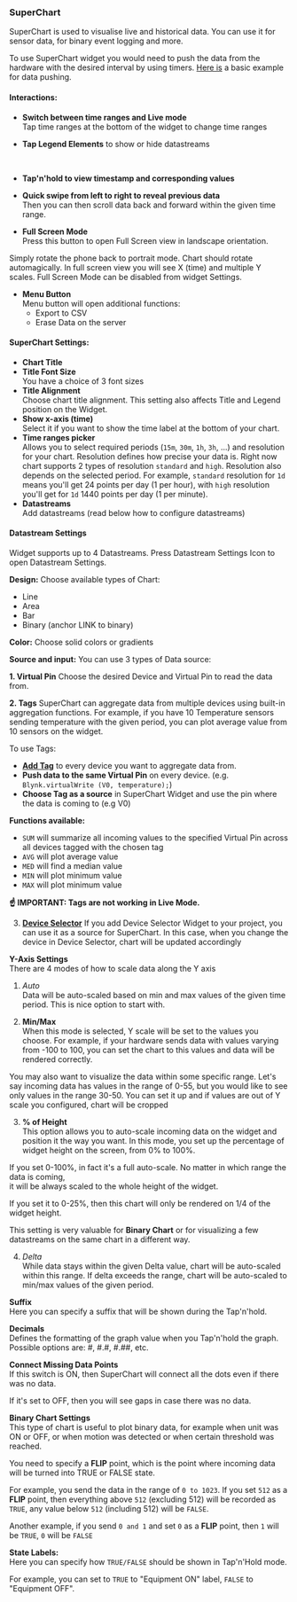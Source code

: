 
### SuperChart

SuperChart is used to visualise live and historical data. You can use it for sensor data, for binary event logging and more.

To use SuperChart widget you would need to push the data from the hardware with the desired interval by using timers.
[Here is](https://examples.blynk.cc/?board=ESP8266&shield=ESP8266%20WiFi&example=GettingStarted%2FPushData) a basic example for data pushing.

#### Interactions:
- **Switch between time ranges and Live mode**
</br>Tap time ranges at the bottom of the widget to change time ranges

- **Tap Legend Elements** to show or hide datastreams
</br>

- **Tap'n'hold to view timestamp and corresponding values**

- **Quick swipe from left to right to reveal previous data**</br>
Then you can then scroll data back and forward within the given time range.

- **Full Screen Mode**</br>
Press this button to open Full Screen view in landscape orientation.

Simply rotate the phone back to portrait mode. Chart should rotate automagically. 
In full screen view you will see X (time) and multiple Y scales. 
Full Screen Mode can be disabled from widget Settings.

- **Menu Button**</br>
Menu button will open additional functions:
	- Export to CSV
	- Erase Data on the server 

#### SuperChart Settings:
- **Chart Title**
- **Title Font Size**</br>
You have a choice of 3 font sizes
- **Title Alignment**</br>
Choose chart title alignment. This setting also affects Title and Legend position on the Widget.
- **Show x-axis (time)**</br>
Select it if you want to show the time label at the bottom of your chart.
- **Time ranges picker**</br>
Allows you to select required periods (`15m`, `30m`, `1h`, `3h`, ...) and resolution for your chart. Resolution
defines how precise your data is. Right now chart supports 2 types of resolution `standard` and `high`. Resolution also
depends on the selected period. For example, `standard` resolution for `1d` means you'll get 24 points per day (1 per hour),
with `high` resolution you'll get for `1d` 1440 points per day (1 per minute).
- **Datastreams**</br>
Add datastreams (read below how to configure datastreams)

#### Datastream Settings

Widget supports up to 4 Datastreams. 
Press Datastream Settings Icon to open Datastream Settings.


**Design:**
Choose available types of Chart:

- Line
- Area
- Bar
- Binary (anchor LINK to binary)

**Color:**
Choose solid colors or gradients

**Source and input:**
You can use 3 types of Data source: 

**1. Virtual Pin**
Choose the desired Device and Virtual Pin to read the data from. 

**2. Tags**
SuperChart can aggregate data from multiple devices using built-in aggregation functions. 
For example, if you have 10 Temperature sensors sending temperature with the given period, 
you can plot average value from 10 sensors on the widget.

To use Tags:

- **[Add Tag](/#blynk-main-operations-control-of-multiple-devices-tags)** to every device you want to aggregate data from.
- **Push data to the same Virtual Pin** on every device. (e.g. ```Blynk.virtualWrite (V0, temperature);```)
- **Choose Tag as a source** in SuperChart Widget and use the pin where the data is coming to (e.g V0)<br>

**Functions available:** 
	
- `SUM` will summarize all incoming values to the specified Virtual Pin across all devices tagged with the chosen tag
- `AVG` will plot average value
- `MED` will find a median value
- `MIN` will plot minimum value
- `MAX` will plot minimum value
	

**☝️ IMPORTANT: Tags are not working in Live Mode.**

3. **[Device Selector](/#widgets-time-input-device-selector)**
If you add Device Selector Widget to your project, you can use it as a source for SuperChart. 
In this case, when you change the device in Device Selector, chart will be updated accordingly

**Y-Axis Settings**
<br>There are 4 modes of how to scale data along the Y axis

1. *Auto*<br>
Data will be auto-scaled based on min and max values of the given time period. This is nice option to start with.

2. **Min/Max**<br>
When this mode is selected, Y scale will be set to the values you choose. 
For example, if your hardware sends data with values varying from -100 to 100, you can set the chart 
to this values and data will be rendered correctly.

You may also want to visualize the data within some specific range. 
Let's say incoming data has values in the range of 0-55, but you would like to see only values in the range 30-50. 
You can set it up and if values are out of Y scale you configured, chart will be cropped

3. **% of Height**<br>
This option allows you to auto-scale incoming data on the widget and position it the way you want. 
In this mode, you set up the percentage of widget height on the screen, from 0% to 100%. 

If you set 0-100%, in fact it's a full auto-scale. No matter in which range the data is coming,  
it will be always scaled to the whole height of the widget.

If you set it to 0-25%, then this chart will only be rendered on 1/4 of the widget height.

This setting is very valuable for **Binary Chart** or for visualizing a few datastreams on the same chart in a different way.

4. *Delta*<br>
While data stays within the given Delta value, chart will be auto-scaled within this range.
If delta exceeds the range, chart will be auto-scaled to min/max values of the given period.

**Suffix**<br>
Here you can specify a suffix that will be shown during the Tap'n'hold.

**Decimals**<br>
Defines the formatting of the graph value when you Tap'n'hold the graph. Possible options are: #, #.#, #.##, etc.

**Connect Missing Data Points**<br>
If this switch is ON, then SuperChart will connect all the dots even if there was no data.

If it's set to OFF, then you will see gaps in case there was no data.

**Binary Chart Settings**<br>
This type of chart is useful to plot binary data, for example when unit was ON or OFF, or when motion was detected or when certain threshold was reached.

You need to specify a **FLIP** point, which is the point where incoming data will be turned into TRUE or FALSE state.

For example, you send the data in the range of `0 to 1023`. If you set `512` as a **FLIP** point, then everything above `512` (excluding 512) will be recorded as `TRUE`, any value below `512` (including 512) will be `FALSE`.

Another example, if you send `0 and 1` and set `0` as a **FLIP** point, then `1` will be `TRUE`, `0` will be `FALSE`

**State Labels:**<br>
Here you can specify how `TRUE/FALSE` should be shown in Tap'n'Hold mode. 

For example, you can set to `TRUE` to "Equipment ON" label, `FALSE` to "Equipment OFF".